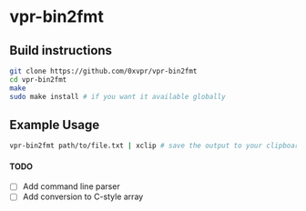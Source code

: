 # vpr-bin2fmt

## Build instructions
```bash
git clone https://github.com/0xvpr/vpr-bin2fmt
cd vpr-bin2fmt
make
sudo make install # if you want it available globally
```

## Example Usage
```bash
vpr-bin2fmt path/to/file.txt | xclip # save the output to your clipboard
```

#### TODO
- [ ] Add command line parser
- [ ] Add conversion to C-style array
